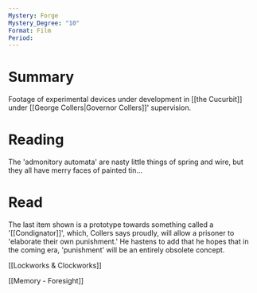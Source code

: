 ```yaml
---
Mystery: Forge
Mystery_Degree: "10"
Format: Film
Period:   
---
```

# Summary
Footage of experimental devices under development in [[the Cucurbit]] under [[George Collers|Governor Collers]]' supervision.
# Reading
The 'admonitory automata' are nasty little things of spring and wire, but they all have merry faces of painted tin…
# Read
The last item shown is a prototype towards something called a '[[Condignator]]', which, Collers says proudly, will allow a prisoner to 'elaborate their own punishment.' He hastens to add that he hopes that in the coming era, 'punishment' will be an entirely obsolete concept.

[[Lockworks & Clockworks]]

[[Memory - Foresight]]
